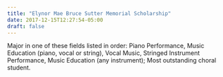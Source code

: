 ```yaml
---
title: "Elynor Mae Bruce Sutter Memorial Scholarship"
date: 2017-12-15T12:27:54-05:00
draft: false
---
```


Major in one of these fields listed in order: Piano Performance, Music Education (piano, vocal or string), Vocal Music, Stringed Instrument Performance, Music Education (any instrument); Most outstanding choral student.
